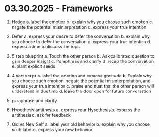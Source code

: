 # 03.30.2025 - Frameworks 

1. Hedge
   a. label the emotion 
   b. explain why you choose such emotion
   c. negate the potential misinterpretation
   d. express your true intention

2. Defer
    a. express your desire to defer the conversation
    b. explain why you choose to defer the conversation
    c. express your true intention
    d. request a time to discuss the topic

3. 5 step blueprint
    a. Touch the other person
    b. Ask calibrated question to gain deeper insight
    c. Paraphrase and clarify
    d. recap the conversation
    e. plant explicit seeds

4. 4 part script
    a. label the emotion and express gratitude
    b. Explain why you choose such emotion, negate the potential misinterpretation, and express your true intention
    c. praise and trust that the other person will understand in due time
    d. leave the door open for future conversation

5. paraphrase and clarify

6. Hypothesis antithesis
    a. express your Hypothesis
    b. express the antithesis
    c. ask for feedback

7. Old vs New Self
    a. label your old behavior
    b. explain why you choose such label
    c. express your new behavior

